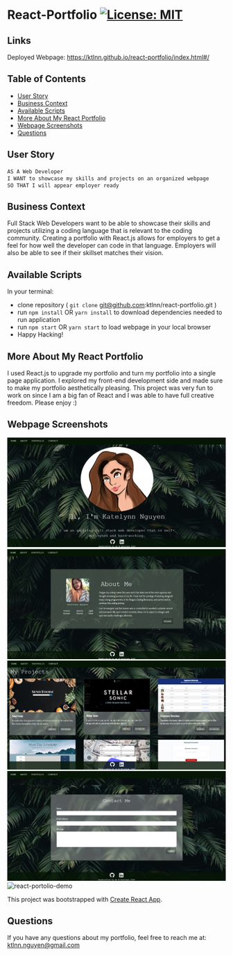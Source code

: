 # React-Portfolio [![License: MIT](https://img.shields.io/badge/License-MIT-yellow.svg)](https://opensource.org/licenses/MIT)

## Links
Deployed Webpage: https://ktlnn.github.io/react-portfolio/index.html#/

## Table of Contents
* [User Story](#user-story)
* [Business Context](#business-context)
* [Available Scripts](#available-scripts)
* [More About My React Portfolio](#more-about-my-react-portfolio)
* [Webpage Screenshots](#webpage-screenshots)
* [Questions](#Questions)

## User Story
```
AS A Web Developer
I WANT to showcase my skills and projects on an organized webpage
SO THAT I will appear employer ready
```

## Business Context
Full Stack Web Developers want to be able to showcase their skills and projects utilizing a coding language that is relevant to the coding community. Creating a portfolio with React.js allows for employers to get a feel for how well the developer can code in that language. Employers will also be able to see if their skillset matches their vision. 

## Available Scripts
In your terminal: 
- clone repository ( `git clone` git@github.com:ktlnn/react-portfolio.git )
- run `npm install` OR `yarn install` to download dependencies needed to run application
- run `npm start` OR `yarn start` to load webpage in your local browser
- Happy Hacking! 

## More About My React Portfolio
I used React.js to upgrade my portfolio and turn my portfolio into a single page application. I explored my front-end development side and made sure to make my portfolio aesthetically pleasing. This project was very fun to work on since I am a big fan of React and I was able to have full creative freedom. Please enjoy :) 

## Webpage Screenshots
![homepage-screenshot](/public/assets/images/homepage-screenshot.png)
![aboutme-screenshot](/public/assets/images/aboutme-screenshot.png)
![portfolio-screenshot](/public/assets/images/portfolio-screenshot.png)
![contact-screenshot](/public/assets/images/contact-screenshot.png)
![react-portolio-demo](/public/assets/images/react-portfolio-demo.gif)

This project was bootstrapped with [Create React App](https://github.com/facebook/create-react-app).

## Questions
If you have any questions about my portfolio, feel free to reach me at: ktlnn.nguyen@gmail.com



